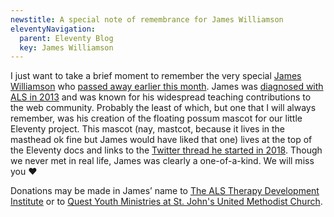 ```yaml
---
newstitle: A special note of remembrance for James Williamson
eleventyNavigation:
  parent: Eleventy Blog
  key: James Williamson
---
```

I just want to take a brief moment to remember the very special [James Williamson](https://twitter.com/jameswillweb/) who [passed away earlier this month](https://twitter.com/justinseeley/status/1201964060658585600). James was [diagnosed with ALS in 2013](http://simpleprimate.com/blog/long-goodbye) and was known for his widespread teaching contributions to the web community. Probably the least of which, but one that I will always remember, was his creation of the floating possum mascot for our little Eleventy project. This mascot (nay, mastcot, because it lives in the masthead ok fine but James would have liked that one) lives at the top of the Eleventy docs and links to the [Twitter thread he started in 2018](https://web.archive.org/web/20200307013845/https://twitter.com/jameswillweb/status/999052022497316865). Though we never met in real life, James was clearly a one-of-a-kind. We will miss you ❤️

Donations may be made in James’ name to [The ALS Therapy Development Institute](https://www.als.net/) or to [Quest Youth Ministries at St. John's United Methodist Church](http://stjohnsrh.org/).
